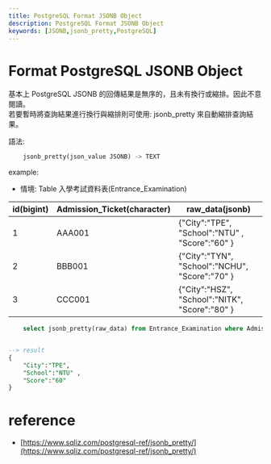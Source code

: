 ```yaml
---
title: PostgreSQL Format JSONB Object
description: PostgreSQL Format JSONB Object
keywords: [JSONB,jsonb_pretty,PostgreSQL]
---
```


# Format PostgreSQL JSONB Object
基本上 PostgreSQL JSONB 的回傳結果是無序的，且未有換行或縮排。因此不意閱讀。  
若要暫時將查詢結果進行換行與縮排則可使用: jsonb_pretty 來自動縮排查詢結果。  


語法:  

```sql
	jsonb_pretty(json_value JSONB) -> TEXT
```

example: 

* 情境: Table 入學考試資料表(Entrance_Examination)

|  id(bigint)  |  Admission_Ticket(character)  |             raw_data(jsonb)        |
|  ----  | ----  | ---- | 
|      1       |           AAA001              |  \{"City":"TPE", "School":"NTU" , "Score":"60"  \}  |
|      2       |           BBB001              |  \{"City":"TYN", "School":"NCHU", "Score":"70" \}   |
|      3       |           CCC001              |  \{"City":"HSZ", "School":"NITK", "Score":"80" \}   |


```sql
 	select jsonb_pretty(raw_data) from Entrance_Examination where Admission_Ticket = 'AAA001';


--> result
{
	"City":"TPE", 
	"School":"NTU" , 
	"Score":"60" 
}

```


# reference
* [https://www.sqliz.com/postgresql-ref/jsonb_pretty/](https://www.sqliz.com/postgresql-ref/jsonb_pretty/)